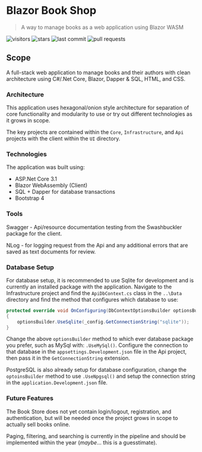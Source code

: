 # Blazor Book Shop

> A way to manage books as a web application using Blazor WASM

![visitors](https://vistr.dev/badge?repo=johnmcraig.blazor-book-shop)
![stars](https://img.shields.io/github/stars/johnmcraig/blazor-book-shop?style=flat-square&cacheSeconds=604800)
![last commit](https://img.shields.io/github/last-commit/johnmcraig/blazor-book-shop?style=flat-square&cacheSeconds=86400)
![pull requests](https://img.shields.io/github/issues-pr/johnmcraig/blazor-book-shop?color=0088ff)

## Scope

A full-stack web application to manage books and their authors with clean architecture using C#/.Net Core, Blazor, Dapper & SQL, HTML, and CSS.

### Architecture

This application uses hexagonal/onion style architecture for separation of core functionality and modularity to use or try out different technologies as it grows in scope.

The key projects are contained within the `Core`, `Infrastructure`, and `Api` projects with the client within the `UI` directory.

### Technologies

The application was built using:

- ASP.Net Core 3.1
- Blazor WebAssembly (Client)
- SQL + Dapper for database transactions
- Bootstrap 4

### Tools

Swagger - Api/resource documentation testing from the Swashbuckler package for the client.

NLog - for logging request from the Api and any additional errors that are saved as text documents for review.

### Database Setup

For database setup, it is recommended to use Sqlite for development and is currently an installed package with the application. Navigate to the Infrastructure project and find the `ApiDbContext.cs` class in the `..\Data` directory and find the method that configures which database to use:

```csharp
protected override void OnConfiguring(DbContextOptionsBuilder optionsBuilder)
{
    optionsBuilder.UseSqlite(_config.GetConnectionString("sqlite"));
}
```

Change the above `optionsBuilder` method to which ever database package you prefer, such as MySql with: `.UseMySql()`. Configure the connection to that database in the `appsettings.Development.json` file in the Api project, then pass it in the `GetConnectionString` extension.

PostgreSQL is also already setup for database configuration, change the `optoinsBuilder` method to use `.UseNpgsql()` and setup the connection string in the `application.Development.json` file.

### Future Features

The Book Store does not yet contain login/logout, registration, and authentication, but will be needed once the project grows in scope to actually sell books online.

Paging, filtering, and searching is currently in the pipeline and should be implemented within the year (*maybe*... this is a guesstimate).
